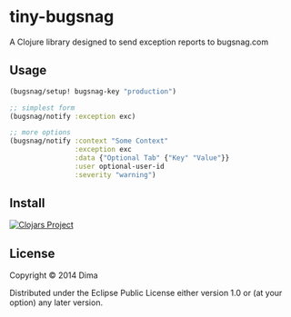 # tiny-bugsnag 

A Clojure library designed to send exception reports to bugsnag.com

## Usage

```clojure
(bugsnag/setup! bugsnag-key "production")

;; simplest form
(bugsnag/notify :exception exc)

;; more options
(bugsnag/notify :context "Some Context"
                :exception exc
                :data {"Optional Tab" {"Key" "Value"}}
                :user optional-user-id
                :severity "warning")
```

## Install

[![Clojars Project](http://clojars.org/tiny-bugsnag/latest-version.svg)](http://clojars.org/tiny-bugsnag)

## License

Copyright © 2014 Dima

Distributed under the Eclipse Public License either version 1.0 or (at
your option) any later version.
